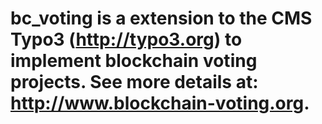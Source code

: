 # bc_voting is a extension to the CMS Typo3 (http://typo3.org) to implement blockchain voting projects. See more details at: http://www.blockchain-voting.org.
